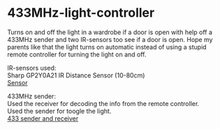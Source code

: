 # 433MHz-light-controller
Turns on and off the light in a wardrobe if a door is open with help off a 433MHz sender and two IR-sensors too see if a door is open.
Hope my parents like that the light turns on automatic instead of using a stupid remote controller for turning the light on and off.

IR-sensors used:  
Sharp GP2Y0A21 IR Distance Sensor (10-80cm)  
[Sensor](https://www.aliexpress.com/item/32440560378.html?spm=a2g0s.9042311.0.0.1af74c4duRqzf8)

433MHz sender:  
Used the receiver  for decoding the info from the remote controller.  
Used the sender for toogle the light.  
[433 sender and receiver ](https://www.aliexpress.com/item/32763193655.html?spm=a2g0s.9042311.0.0.1af74c4duRqzf8)

